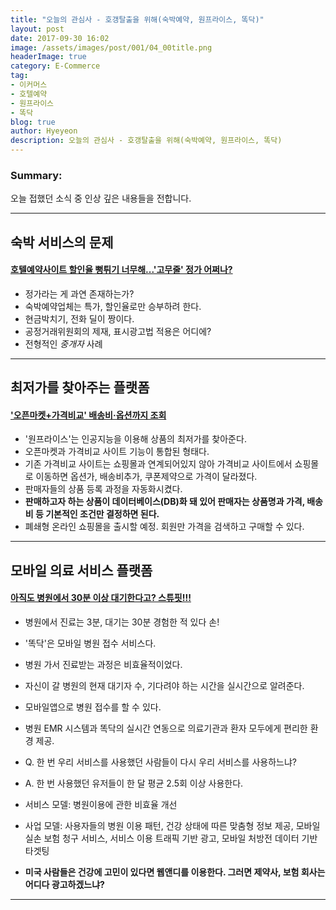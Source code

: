 ```yaml
---
title: "오늘의 관심사 - 호갱탈출을 위해(숙박예약, 원프라이스, 똑닥)"
layout: post
date: 2017-09-30 16:02
image: /assets/images/post/001/04_00title.png
headerImage: true
category: E-Commerce
tag:
- 이커머스
- 호텔예약
- 원프라이스
- 똑닥
blog: true
author: Hyeyeon
description: 오늘의 관심사 - 호갱탈출을 위해(숙박예약, 원프라이스, 똑닥)
---
```


### Summary:

오늘 접했던 소식 중 인상 깊은 내용들을 전합니다.

---

## 숙박 서비스의 문제

#### [호텔예약사이트 할인율 뻥튀기 너무해...'고무줄' 정가 어쩌나?](http://www.consumernews.co.kr/?mod=news&act=articleView&idxno=519897)

* 정가라는 게 과연 존재하는가?
* 숙박예약업체는 특가, 할인율로만 승부하려 한다.
* 현금박치기, 전화 딜이 짱이다.
* 공정거래위원회의 제재, 표시광고법 적용은 어디에?
* 전형적인 *중개자* 사례

---

## 최저가를 찾아주는 플랫폼

#### ['오픈마켓+가격비교' 배송비·옵션까지 조회](http://news.mt.co.kr/mtview.php?no=2017092811213970019&outlink=1&ref=%3A%2F%2F)

* '원프라이스'는 인공지능을 이용해 상품의 최저가를 찾아준다.
* 오픈마켓과 가격비교 사이트 기능이 통합된 형태다.
* 기존 가격비교 사이트는 쇼핑몰과 연계되어있지 않아 가격비교 사이트에서 쇼핑몰로 이동하면 옵션가, 배송비추가, 쿠폰제약으로 가격이 달라졌다.
* 판매자들의 상품 등록 과정을 자동화시켰다.
* **판매하고자 하는 상품이 데이터베이스(DB)화 돼 있어 판매자는 상품명과 가격, 배송비 등 기본적인 조건만 결정하면 된다.**
* 폐쇄형 온라인 쇼핑몰을 출시할 예정. 회원만 가격을 검색하고 구매할 수 있다.

---

## 모바일 의료 서비스 플랫폼

#### [아직도 병원에서 30분 이상 대기한다고? 스튜핏!!!](http://outstanding.kr/bbros20170929/)

* 병원에서 진료는 3분, 대기는 30분 경험한 적 있다 손!
* '똑닥'은 모바일 병원 접수 서비스다.
* 병원 가서 진료받는 과정은 비효율적이었다.
* 자신이 갈 병원의 현재 대기자 수, 기다려야 하는 시간을 실시간으로 알려준다.
* 모바일앱으로 병원 접수를 할 수 있다.
* 병원 EMR 시스템과 똑닥의 실시간 연동으로 의료기관과 환자 모두에게 편리한 환경 제공.
* Q. 한 번 우리 서비스를 사용했던 사람들이 다시 우리 서비스를 사용하느냐?
* A. 한 번 사용했던 유저들이 한 달 평균 2.5회 이상 사용한다.

* 서비스 모델: 병원이용에 관한 비효율 개선
* 사업 모델: 사용자들의 병원 이용 패턴, 건강 상태에 따른 맞춤형 정보 제공, 모바일 실손 보험 청구 서비스, 서비스 이용 트래픽 기반 광고, 모바일 처방전 데이터 기반 타겟팅

* **미국 사람들은 건강에 고민이 있다면 웹앤디를 이용한다. 그러면 제약사, 보험 회사는 어디다 광고하겠느냐?**

---
